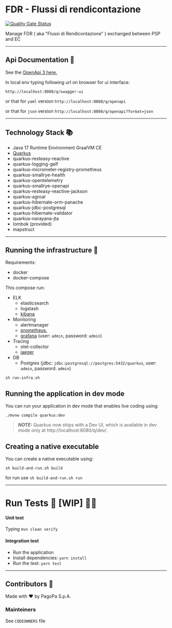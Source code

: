 # FDR - Flussi di rendicontazione

[![Quality Gate Status](https://sonarcloud.io/api/project_badges/measure?project=pagopa_pagopa-fdr&metric=alert_status)](https://sonarcloud.io/dashboard?id=pagopa_pagopa-fdr)

Manage FDR ( aka "Flussi di Rendicontazione" ) exchanged between PSP and EC

---
## Api Documentation 📖

See the [OpenApi 3 here.](https://raw.githubusercontent.com/pagopa/pagopa-fdr/main/openapi/openapi.json)

In local env typing following url on browser for ui interface:

```http://localhost:8080/q/swagger-ui```

or that for `yaml` version ```http://localhost:8080/q/openapi```

or that for `json` version ```http://localhost:8080/q/openapi?format=json```

---

## Technology Stack 📚
- Java 17 Runtime Environment GraalVM CE
- [Quarkus](https://quarkus.io/)
- quarkus-resteasy-reactive
- quarkus-logging-gelf
- quarkus-micrometer-registry-prometheus
- quarkus-smallrye-health
- quarkus-opentelemetry
- quarkus-smallrye-openapi
- quarkus-resteasy-reactive-jackson
- quarkus-agroal
- quarkus-hibernate-orm-panache
- quarkus-jdbc-postgresql
- quarkus-hibernate-validator
- quarkus-narayana-jta
- lombok (provided)
- mapstruct

---
## Running the infrastructure 🚀
Requirements:
- docker
- docker-compose

This compose run:
- ELK
    - elasticsearch
    - logstash
    - [kibana](http://localhost:5601/)
- Monitoring
    - alertmanager
    - [prometheus](http://localhost:9090/),
    - [grafana](http://localhost:3000/) (user: ```admin```, password: ```admin```)
- Tracing
    - otel-collector
    - [jaeger](http://localhost:16686/)
- DB
    - Postgres (jdbc: ```jdbc:postgresql://postgres:5432/quarkus```, user: ```admin```, password: ```admin```)

```shell script
sh run-infra.sh
```

## Running the application in dev mode

You can run your application in dev mode that enables live coding using:
```shell script
./mvnw compile quarkus:dev
```

> **_NOTE:_**  Quarkus now ships with a Dev UI, which is available in dev mode only at http://localhost:8080/q/dev/.


## Creating a native executable
You can create a native executable using:
```shell script
sh build-and-run.sh build
```
for run use ```sh build-and-run.sh run```

---

# Run Tests 🧪 [WIP] 👩‍💻

#### Unit test

Typing `mvn clean verify`

#### Integration test

- Run the application
- Install dependencies: `yarn install`
- Run the test: `yarn test`

---

## Contributors 👥
Made with ❤️ by PagoPa S.p.A.

### Mainteiners
See `CODEOWNERS` file

